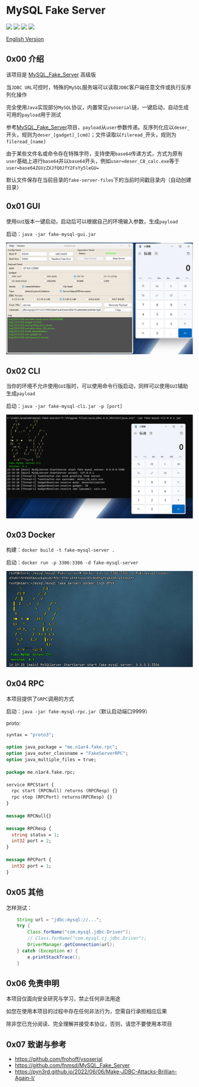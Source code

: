 # MySQL Fake Server

![](https://img.shields.io/badge/build-passing-brightgreen)
![](https://img.shields.io/badge/build-Java%208-orange)
![](https://img.shields.io/github/downloads/4ra1n/mysql-fake-server/total)
![](https://img.shields.io/github/v/release/4ra1n/mysql-fake-server)

[English Version](doc/README.md)

## 0x00 介绍

该项目是 [MySQL_Fake_Server](https://github.com/fnmsd/MySQL_Fake_Server) 高级版

当`JDBC URL`可控时，特殊的`MySQL`服务端可以读取`JDBC`客户端任意文件或执行反序列化操作

完全使用`Java`实现部分`MySQL`协议，内置常见`ysoserial`链，一键启动，自动生成可用的`payload`用于测试

参考[MySQL_Fake_Server](https://github.com/fnmsd/MySQL_Fake_Server)项目，`payload`从`user`参数传递。反序列化应以`deser_`开头，规则为`deser_[gadget]_[cmd]`；文件读取以`fileread_`开头，规则为`fileread_[name]`

由于某些文件名或命令存在特殊字符，支持使用`base64`传递方式，方式为原有`user`基础上进行`base64`并以`base64`开头，例如`user=deser_CB_calc.exe`等于`user=base64ZGVzZXJfQ0JfY2FsYy5leGU=`

默认文件保存在当前目录的`fake-server-files`下的当前时间戳目录内（自动创建目录）

## 0x01 GUI

使用`GUI`版本一键启动，启动后可以根据自己的环境输入参数，生成`payload`

启动：`java -jar fake-mysql-gui.jar`

![](img/001.png)

## 0x02 CLI

当你的环境不允许使用`GUI`版时，可以使用命令行版启动，同样可以使用`GUI`辅助生成`payload`

启动：`java -jar fake-mysql-cli.jar -p [port]`

![](img/002.png)

## 0x03 Docker

构建：`docker build -t fake-mysql-server .`

启动：`docker run -p 3306:3306 -d fake-mysql-server`

![](img/003.png)

## 0x04 RPC

本项目提供了`GRPC`调用的方式

启动：`java -jar fake-mysql-rpc.jar`（默认启动端口9999）

proto:

```protobuf
syntax = "proto3";

option java_package = "me.n1ar4.fake.rpc";
option java_outer_classname = "FakeServerRPC";
option java_multiple_files = true;

package me.n1ar4.fake.rpc;

service RPCStart {
  rpc start (RPCNull) returns (RPCResp) {}
  rpc stop (RPCPort) returns(RPCResp) {}
}

message RPCNull{}

message RPCResp {
  string status = 1;
  int32 port = 2;
}

message RPCPort {
  int32 port = 1;
}
```

## 0x05 其他

怎样测试：

```java
    String url = "jdbc:mysql://...";
    try {
        Class.forName("com.mysql.jdbc.Driver");
        // Class.forName("com.mysql.cj.jdbc.Driver");
        DriverManager.getConnection(url);
    } catch (Exception e) {
        e.printStackTrace();
    }
```

## 0x06 免责申明

本项目仅面向安全研究与学习，禁止任何非法用途

如您在使用本项目的过程中存在任何非法行为，您需自行承担相应后果

除非您已充分阅读、完全理解并接受本协议，否则，请您不要使用本项目

## 0x07 致谢与参考

- https://github.com/frohoff/ysoserial
- https://github.com/fnmsd/MySQL_Fake_Server
- https://pyn3rd.github.io/2022/06/06/Make-JDBC-Attacks-Brillian-Again-I/
